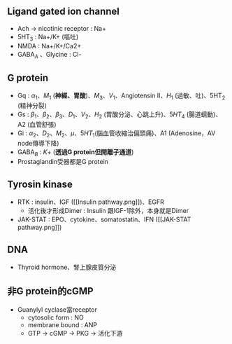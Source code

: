## Ligand gated ion channel
- Ach -> nicotinic receptor : Na+
- 5HT$_3$ : Na+/K+ (嘔吐)
- NMDA : Na+/K+/Ca2+
- GABA$_A$ 、Glycine : Cl-
## G protein
- Gq : $\alpha_1、M_1$ (**神經、胃酸**)、$M_3、V_1$、Angiotensin II、$H_1$ (過敏、吐)、5HT$_2$ (精神分裂)
- Gs : $\beta_1、\beta_2、\beta_3、D_1、V_2、H_2$ (胃酸分泌、心跳上升)、$5HT_4$ (腸道蠕動)、A2 (血管舒張)
- Gi : $\alpha_2、D_2、M_2、\mu$、$5HT_1$(腦血管收縮治偏頭痛)、A1 (Adenosine，AV node傳導下降)
- GABA$_B$ : $K+$ (**透過G protein但開離子通道**)
- Prostaglandin受器都是G protein
## Tyrosin kinase
- RTK : insulin、IGF ([[Insulin pathway.png]])、EGFR
	- 活化後才形成Dimer : Insulin 跟IGF-1除外，本身就是Dimer
- JAK-STAT : EPO、cytokine、somatostatin、IFN ([[JAK-STAT pathway.png]])
## DNA
- Thyroid hormone、腎上腺皮質分泌
## 非G protein的cGMP
- Guanylyl cyclase當receptor
	- cytosolic form : NO
	- membrane bound : ANP
	- GTP -> cGMP -> PKG -> 活化下游
